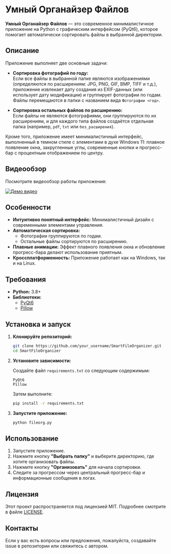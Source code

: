 # Умный Органайзер Файлов

**Умный Органайзер Файлов** — это современное минималистичное приложение на Python с графическим интерфейсом (PyQt6), которое помогает автоматически сортировать файлы в выбранной директории.

## Описание

Приложение выполняет две основные задачи:

- **Сортировка фотографий по году:**  
  Если все файлы в выбранной папке являются изображениями (определяются по расширениям: JPG, PNG, GIF, BMP, TIFF и т.д.), приложение извлекает дату создания из EXIF-данных (или использует дату модификации) и группирует фотографии по годам. Файлы перемещаются в папки с названием вида `Фотографии <год>`.

- **Сортировка остальных файлов по расширению:**  
  Если файлы не являются фотографиями, они группируются по их расширениям, и для каждого типа файлов создаётся отдельная папка (например, `pdf`, `txt` или `без_расширения`).

Кроме того, приложение имеет минималистичный интерфейс, выполненный в темном стиле с элементами в духе Windows 11: плавное появление окна, закругленные углы, современные кнопки и прогресс-бар с процентным отображением по центру.

## Видеообзор

Посмотрите видеообзор работы приложения:

[![Демо видео](https://img.youtube.com/vi/AVlvxi1FvIg/0.jpg)](https://www.youtube.com/watch?v=AVlvxi1FvIg)

## Особенности

- **Интуитивно понятный интерфейс:** Минималистичный дизайн с современными элементами управления.
- **Автоматическая сортировка:**  
  - Фотографии группируются по годам.
  - Остальные файлы сортируются по расширению.
- **Плавные анимации:** Эффект плавного появления окна и обновление прогресс-бара делают использование приятным.
- **Кроссплатформенность:** Приложение работает как на Windows, так и на Linux.

## Требования

- **Python:** 3.8+
- **Библиотеки:**  
  - [PyQt6](https://pypi.org/project/PyQt6/)
  - [Pillow](https://pypi.org/project/Pillow/)

## Установка и запуск

1. **Клонируйте репозиторий:**

   ```bash
   git clone https://github.com/your_username/SmartFileOrganizer.git
   cd SmartFileOrganizer
   ```

2. **Установите зависимости:**

   Создайте файл `requirements.txt` со следующим содержимым:

   ```
   PyQt6
   Pillow
   ```

   Затем выполните:

   ```bash
   pip install -r requirements.txt
   ```

3. **Запустите приложение:**

   ```bash
   python fileorg.py
   ```

## Использование

1. Запустите приложение.
2. Нажмите кнопку **"Выбрать папку"** и выберите директорию, где хотите организовать файлы.
3. Нажмите кнопку **"Организовать"** для начала сортировки.
4. Следите за прогрессом через центральный прогресс-бар и информационные сообщения в логах.

## Лицензия

Этот проект распространяется под лицензией MIT. Подробнее смотрите в файле [LICENSE](LICENSE).

## Контакты

Если у вас есть вопросы или предложения, пожалуйста, создавайте issue в репозитории или свяжитесь с автором.
```
